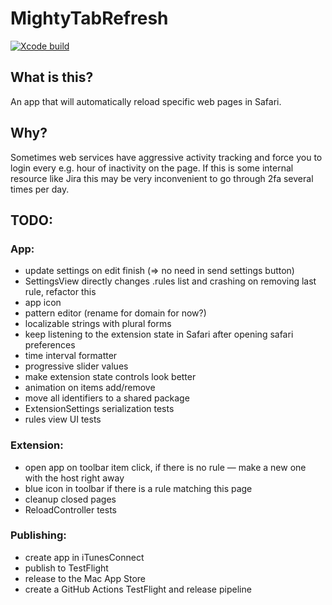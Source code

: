 # MightyTabRefresh

[![Xcode build](https://github.com/kukushechkin/MightyTabRefresh/actions/workflows/xcode.yml/badge.svg?branch=main)](https://github.com/kukushechkin/MightyTabRefresh/actions/workflows/xcode.yml)

## What is this?

An app that will automatically reload specific web pages in Safari.

## Why?

Sometimes web services have aggressive activity tracking and force you to login every e.g. hour of inactivity on the page. If this is some internal resource like Jira this may be very inconvenient to go through 2fa several times per day.

## TODO:

### App:
* update settings on edit finish (=> no need in send settings button)
* SettingsView directly changes .rules list and crashing on removing last rule, refactor this
* app icon
* pattern editor (rename for domain for now?)
* localizable strings with plural forms
* keep listening to the extension state in Safari after opening safari preferences
* time interval formatter
* progressive slider values
* make extension state controls look better
* animation on items add/remove
* move all identifiers to a shared package
* ExtensionSettings serialization tests
* rules view UI tests

### Extension:
* open app on toolbar item click, if there is no rule — make a new one with the host right away
* blue icon in toolbar if there is a rule matching this page
* cleanup closed pages
* ReloadController tests

### Publishing:
* create app in iTunesConnect
* publish to TestFlight
* release to the Mac App Store
* create a GitHub Actions TestFlight and release pipeline

